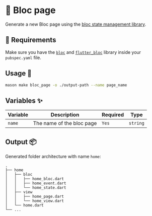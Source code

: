 # 🧱 Bloc page

Generate a new Bloc page using the [bloc state management library][1].

## 🚧 Requirements

Make sure you have the [`bloc`][2] and [`flutter_bloc`][3] library inside your `pubspec.yaml` file.

## Usage 🚀

```sh
mason make bloc_page -o ./output-path --name page_name
```

## Variables ✨

| Variable | Description                | Required   | Type     |
| -------- | -------------------------- | ---------- | -------- |
| `name`   | The name of the bloc page  | `Yes`      | `string` |

## Output 📦

Generated folder architecture with name `home`:

    .
    ├── home
    │   ├── bloc
    │   │   ├── home_bloc.dart
    │   │   ├── home_event.dart
    │   │   └── home_state.dart
    │   ├── view
    │   │   ├── home_page.dart
    │   │   └── home_view.dart
    │   └── home.dart
    └── ...

[1]: https://github.com/felangel/bloc
[2]: https://github.com/felangel/bloc/tree/master/packages/bloc
[3]: https://github.com/felangel/bloc/tree/master/packages/flutter_bloc